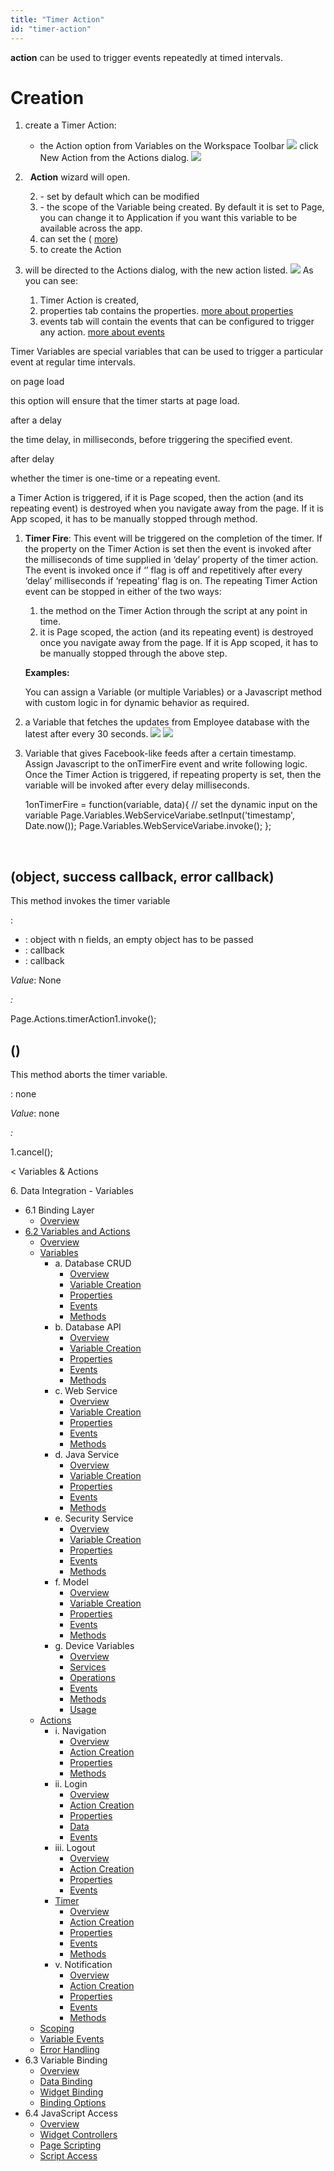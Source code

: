 ```yaml
---
title: "Timer Action"
id: "timer-action"
---
```


**action** can be used to trigger events repeatedly at timed intervals.

# Creation

1. create a Timer Action:
    - the Action option from Variables on the Workspace Toolbar [![](../assets/action_sel.png)](../assets/action_sel.png) click New Action from the Actions dialog. [![](../assets/action_new.png?v=20)](../assets/action_new.png?v=20)
2.   **Action** wizard will open.
    
    2. \- set by default which can be modified
    3. \- the scope of the Variable being created. By default it is set to Page, you can change it to Application if you want this variable to be available across the app.
    4. can set the ( [more](#properties))
    5. to create the Action
3. will be directed to the Actions dialog, with the new action listed. [![](../assets/action_timer.png)](../assets/action_timer.png) As you can see:
    1. Timer Action is created,
    2. properties tab contains the properties. [more about properties](#properties)
    3. events tab will contain the events that can be configured to trigger any action. [more about events](#events)

Timer Variables are special variables that can be used to trigger a particular event at regular time intervals.

on page load

this option will ensure that the timer starts at page load.

after a delay

the time delay, in milliseconds, before triggering the specified event.

after delay

whether the timer is one-time or a repeating event.

a Timer Action is triggered, if it is Page scoped, then the action (and its repeating event) is destroyed when you navigate away from the page. If it is App scoped, it has to be manually stopped through method.

1. **Timer Fire**: This event will be triggered on the completion of the timer. If the property on the Timer Action is set then the event is invoked after the milliseconds of time supplied in ‘delay’ property of the timer action. The event is invoked once if ‘’ flag is off and repetitively after every ‘delay’ milliseconds if ‘repeating’ flag is on. The repeating Timer Action event can be stopped in either of the two ways:
    
    1. the method on the Timer Action through the script at any point in time.
    2. it is Page scoped, the action (and its repeating event) is destroyed once you navigate away from the page. If it is App scoped, it has to be manually stopped through the above step.
    
    **Examples:**
    
    You can assign a Variable (or multiple Variables) or a Javascript method with custom logic in for dynamic behavior as required.

1. a Variable that fetches the updates from Employee database with the latest after every 30 seconds. [![](../assets/var_timer_props.png)](../assets/var_timer_props.png) [![](../assets/var_timer_event.png)](../assets/var_timer_event.png)
2. Variable that gives Facebook-like feeds after a certain timestamp. Assign Javascript to the onTimerFire event and write following logic. Once the Timer Action is triggered, if repeating property is set, then the variable will be invoked after every delay milliseconds.
    
    1onTimerFire = function(variable, data){
        // set the dynamic input on the variable
        Page.Variables.WebServiceVariabe.setInput('timestamp', Date.now());
        Page.Variables.WebServiceVariabe.invoke();
    };
    
     

## (object, success callback, error callback)

This method invokes the timer variable

:

- : object with n fields, an empty object has to be passed
- : callback
- : callback

_Value_: None

_:_

  Page.Actions.timerAction1.invoke();

## ()

This method aborts the timer variable.

: none

_Value_: none

_:_

1.cancel();

< Variables & Actions

6\. Data Integration - Variables

- 6.1 Binding Layer
    - [Overview](/learn/app-development/variables/data-integration/)
- [6.2 Variables and Actions](/learn/app-development/variables/variables-actions/)
    - [Overview](/learn/app-development/variables/variables-actions/#)
    - [Variables](/learn/app-development/variables/variables-actions/#variables)
        - a. Database CRUD
            - [Overview](/learn/app-development/variables/database-crud/)
            - [Variable Creation](/learn/app-development/variables/database-crud/#creation)
            - [Properties](/learn/app-development/variables/database-crud/#properties)
            - [Events](/learn/app-development/variables/database-crud/#events)
            - [Methods](/learn/app-development/variables/database-crud/#methods)
        - b. Database API
            - [Overview](/learn/app-development/variables/database-apis/)
            - [Variable Creation](/learn/app-development/variables/database-apis/#creation)
            - [Properties](/learn/app-development/variables/database-apis/#properties)
            - [Events](/learn/app-development/variables/database-apis/#events)
            - [Methods](/learn/app-development/variables/database-apis/#methods)
        - c. Web Service
            - [Overview](/learn/app-development/variables/web-service/)
            - [Variable Creation](/learn/app-development/variables/web-service/#creation)
            - [Properties](/learn/app-development/variables/web-service/#properties)
            - [Events](/learn/app-development/variables/web-service/#events)
            - [Methods](/learn/app-development/variables/web-service/#methods)
        - d. Java Service
            - [Overview](/learn/app-development/variables/java-services)
            - [Variable Creation](/learn/app-development/variables/java-services/#creation)
            - [Properties](/learn/app-development/variables/java-services/#properties)
            - [Events](/learn/app-development/variables/java-services/#events)
            - [Methods](/learn/app-development/variables/java-services/#methods)
        - e. Security Service
            - [Overview](/learn/app-development/variables/security-service/)
            - [Variable Creation](/learn/app-development/variables/security-service/#creation)
            - [Properties](/learn/app-development/variables/security-service/#properties)
            - [Events](/learn/app-development/variables/security-service/#events)
            - [Methods](/learn/app-development/variables/security-service/#methods)
        - f. Model
            - [Overview](/learn/app-development/variables/model-variable/)
            - [Variable Creation](/learn/app-development/variables/model-variable/#creation)
            - [Properties](/learn/app-development/variables/model-variable/#properties)
            - [Events](/learn/app-development/variables/model-variable/#events)
            - [Methods](/learn/app-development/variables/model-variable/#methods)
        - g. Device Variables
            - [Overview](/learn/hybrid-mobile/device-variables/#)
            - [Services](/learn/hybrid-mobile/device-variables/#services)
            - [Operations](/learn/hybrid-mobile/device-variables/#operations)
            - [Events](/learn/hybrid-mobile/device-variables/#events)
            - [Methods](/learn/hybrid-mobile/device-variables/#methods)
            - [Usage](/learn/hybrid-mobile/device-variables/#usage)
    - [Actions](/learn/app-development/variables/variables-actions/#actions)
        - i. Navigation
            - [Overview](/learn/app-development/variables/navigation-action/#)
            - [Action Creation](/learn/app-development/variables/navigation-action/#creation)
            - [Properties](/learn/app-development/variables/navigation-action/#properties)
            - [Methods](/learn/app-development/variables/navigation-action/#methods)
        - ii. Login
            - [Overview](/learn/app-development/variables/login-action/)
            - [Action Creation](/learn/app-development/variables/login-action/#creation)
            - [Properties](/learn/app-development/variables/login-action/#properties)
            - [Data](/learn/app-development/variables/login-action/#data)
            - [Events](/learn/app-development/variables/login-action/#events)
        - iii. Logout
            - [Overview](/learn/app-development/variables/logout-action/)
            - [Action Creation](/learn/app-development/variables/logout-action/#creation)
            - [Properties](/learn/app-development/variables/logout-action/#properties)
            - [Events](/learn/app-development/variables/logout-action/#events)
        - [Timer](#)
            - [Overview](#)
            - [Action Creation](#creation)
            - [Properties](#properties)
            - [Events](#events)
            - [Methods](#methods)
        - v. Notification
            - [Overview](/learn/app-development/variables/notification-action/)
            - [Action Creation](/learn/app-development/variables/notification-action/#creation)
            - [Properties](/learn/app-development/variables/notification-action/#properties)
            - [Events](/learn/app-development/variables/notification-action/#events)
            - [Methods](/learn/app-development/variables/notification-action/#methods)
    - [Scoping](/learn/app-development/variables/variables-actions/#scoping)
    - [Variable Events](/learn/app-development/variables/variables-actions/#events)
    - [Error Handling](/learn/app-development/variables/variables-actions/#error-handling)
- 6.3 Variable Binding
    - [Overview](/learn/variables/variable-binding/#)
    - [Data Binding](/learn/variables/variable-binding/#data-binding)
    - [Widget Binding](/learn/variables/variable-binding/#widget-binding)
    - [Binding Options](/learn/variables/variable-binding/#binding-options)
- 6.4 JavaScript Access
    - [Overview](/learn/variables/accessing-elements-via-javascript/#)
    - [Widget Controllers](/learn/variables/accessing-elements-via-javascript/#widget-controllers)
    - [Page Scripting](/learn/variables/accessing-elements-via-javascript/#page-scripting)
    - [Script Access](/learn/variables/accessing-elements-via-javascript/#script-access)
